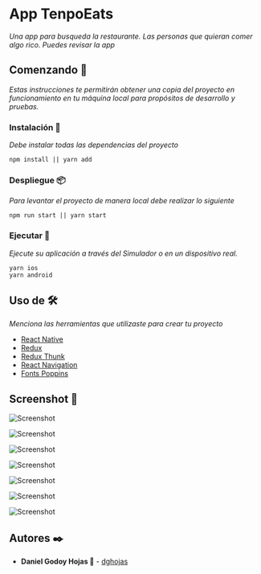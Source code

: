 # App TenpoEats

_Una app para busqueda la restaurante. Las personas que quieran comer algo rico. Puedes revisar la app_

## Comenzando 🚀

_Estas instrucciones te permitirán obtener una copia del proyecto en funcionamiento en tu máquina local para propósitos de desarrollo y pruebas._

### Instalación 🔧

_Debe instalar todas las dependencias del proyecto_

```
npm install || yarn add
```

### Despliegue 📦

_Para levantar el proyecto de manera local debe realizar lo siguiente_

```
npm run start || yarn start
```

### Ejecutar 🚀

_Ejecute su aplicación a través del Simulador o en un dispositivo real._

```
yarn ios
yarn android
```

## Uso de 🛠️

_Menciona las herramientas que utilizaste para crear tu proyecto_

- [React Native](https://reactnative.dev/)
- [Redux](https://es.redux.js.org/)
- [Redux Thunk](https://github.com/reduxjs/redux-thunk)
- [React Navigation](https://reactnavigation.org/)
- [Fonts Poppins](https://fonts.google.com/specimen/Poppins)

## Screenshot 📸

<!-- ![Alt text](.//image.png?raw=true "Optional Title") -->

![Screenshot](screenshot/Screen001.png)

![Screenshot](screenshot/Screen002.png)

![Screenshot](screenshot/Screen003.png)

![Screenshot](screenshot/Screen004.png)

![Screenshot](screenshot/Screen005.png)

![Screenshot](screenshot/Screen006.png)

![Screenshot](screenshot/Screen007.png)

## Autores ✒️

- **Daniel Godoy Hojas 🍃** - [dghojas](https://github.com/mts4)
